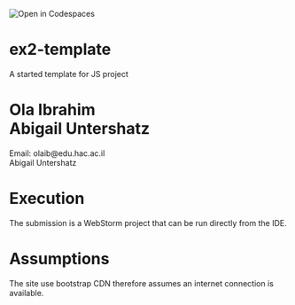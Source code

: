 ![Open in Codespaces](https://classroom.github.com/assets/open-in-codespaces-abfff4d4e15f9e1bd8274d9a39a0befe03a0632bb0f153d0ec72ff541cedbe34.svg)
# ex2-template
A started template for JS project

<h1>Ola Ibrahim<br>Abigail Untershatz</h1>
<p>Email: olaib@edu.hac.ac.il<br>Abigail Untershatz</p>

<h1>Execution</h1>
<p>
The submission is a WebStorm project that can be run directly from the IDE.
</p>
<h1>Assumptions</h1>
<p>
  The site use bootstrap CDN therefore assumes an internet connection is available.
</p>
